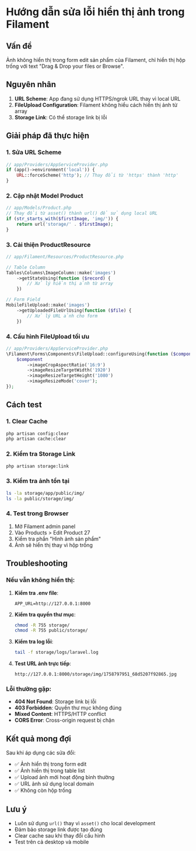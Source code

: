# Hướng dẫn sửa lỗi hiển thị ảnh trong Filament

## Vấn đề
Ảnh không hiển thị trong form edit sản phẩm của Filament, chỉ hiển thị hộp trống với text "Drag & Drop your files or Browse".

## Nguyên nhân
1. **URL Scheme**: App đang sử dụng HTTPS/ngrok URL thay vì local URL
2. **FileUpload Configuration**: Filament không hiểu cách hiển thị ảnh từ array
3. **Storage Link**: Có thể storage link bị lỗi

## Giải pháp đã thực hiện

### 1. Sửa URL Scheme
```php
// app/Providers/AppServiceProvider.php
if (app()->environment('local')) {
    URL::forceScheme('http'); // Thay đổi từ 'https' thành 'http'
}
```

### 2. Cập nhật Model Product
```php
// app/Models/Product.php
// Thay đổi từ asset() thành url() để sử dụng local URL
if (str_starts_with($firstImage, 'img/')) {
    return url('storage/' . $firstImage);
}
```

### 3. Cải thiện ProductResource
```php
// app/Filament/Resources/ProductResource.php

// Table Column
Tables\Columns\ImageColumn::make('images')
    ->getStateUsing(function ($record) {
        // Xử lý hiển thị ảnh từ array
    })

// Form Field
MobileFileUpload::make('images')
    ->getUploadedFileUrlUsing(function ($file) {
        // Xử lý URL ảnh cho form
    })
```

### 4. Cấu hình FileUpload tối ưu
```php
// app/Providers/AppServiceProvider.php
\Filament\Forms\Components\FileUpload::configureUsing(function ($component) {
    $component
        ->imageCropAspectRatio('16:9')
        ->imageResizeTargetWidth('1920')
        ->imageResizeTargetHeight('1080')
        ->imageResizeMode('cover');
});
```

## Cách test

### 1. Clear Cache
```bash
php artisan config:clear
php artisan cache:clear
```

### 2. Kiểm tra Storage Link
```bash
php artisan storage:link
```

### 3. Kiểm tra ảnh tồn tại
```bash
ls -la storage/app/public/img/
ls -la public/storage/img/
```

### 4. Test trong Browser
1. Mở Filament admin panel
2. Vào Products > Edit Product 27
3. Kiểm tra phần "Hình ảnh sản phẩm"
4. Ảnh sẽ hiển thị thay vì hộp trống

## Troubleshooting

### Nếu vẫn không hiển thị:

1. **Kiểm tra .env file**:
   ```
   APP_URL=http://127.0.0.1:8000
   ```

2. **Kiểm tra quyền thư mục**:
   ```bash
   chmod -R 755 storage/
   chmod -R 755 public/storage/
   ```

3. **Kiểm tra log lỗi**:
   ```bash
   tail -f storage/logs/laravel.log
   ```

4. **Test URL ảnh trực tiếp**:
   ```
   http://127.0.0.1:8000/storage/img/1758797951_68d5207f92865.jpg
   ```

### Lỗi thường gặp:

- **404 Not Found**: Storage link bị lỗi
- **403 Forbidden**: Quyền thư mục không đúng
- **Mixed Content**: HTTPS/HTTP conflict
- **CORS Error**: Cross-origin request bị chặn

## Kết quả mong đợi

Sau khi áp dụng các sửa đổi:
- ✅ Ảnh hiển thị trong form edit
- ✅ Ảnh hiển thị trong table list
- ✅ Upload ảnh mới hoạt động bình thường
- ✅ URL ảnh sử dụng local domain
- ✅ Không còn hộp trống

## Lưu ý

- Luôn sử dụng `url()` thay vì `asset()` cho local development
- Đảm bảo storage link được tạo đúng
- Clear cache sau khi thay đổi cấu hình
- Test trên cả desktop và mobile
